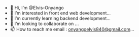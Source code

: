 - 👋 Hi, I’m @Elvis-Onyango
- 👀 I’m interested in front end web development...
- 🌱 I’m currently learning backend development...
- 💞️ I’m looking to collaborate on ...
- 📫 How to reach me email : onyangoelvis840@gmail.com...

<!---
Elvis-Onyango/Elvis-Onyango is a ✨ special ✨ repository because its `README.md` (this file) appears on your GitHub profile.
You can click the Preview link to take a look at your changes.
--->
